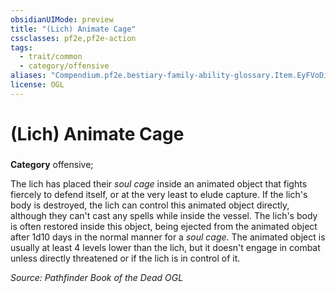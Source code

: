 ```yaml
---
obsidianUIMode: preview
title: "(Lich) Animate Cage"
cssclasses: pf2e,pf2e-action
tags:
  - trait/common
  - category/offensive
aliases: "Compendium.pf2e.bestiary-family-ability-glossary.Item.EyFVoDiReJsBx1rf"
license: OGL
---
```

# (Lich) Animate Cage

### 

**Category** offensive; 




The lich has placed their _soul cage_ inside an animated object that fights fiercely to defend itself, or at the very least to elude capture. If the lich's body is destroyed, the lich can control this animated object directly, although they can't cast any spells while inside the vessel. The lich's body is often restored inside this object, being ejected from the animated object after 1d10 days in the normal manner for a _soul cage_. The animated object is usually at least 4 levels lower than the lich, but it doesn't engage in combat unless directly threatened or if the lich is in control of it.

*Source: Pathfinder Book of the Dead*
*OGL*